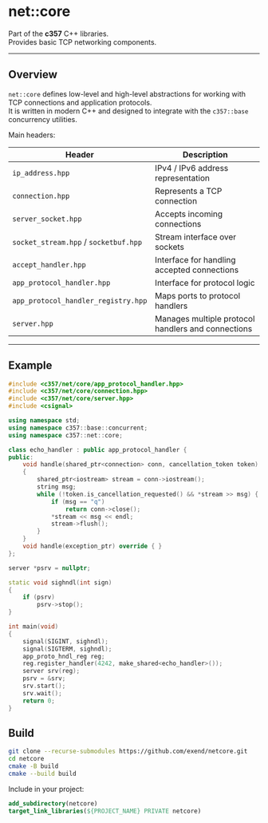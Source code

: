 # net::core

Part of the **c357** C++ libraries.  
Provides basic TCP networking components.

---

## Overview

`net::core` defines low-level and high-level abstractions for working with TCP connections and application protocols.  
It is written in modern C++ and designed to integrate with the `c357::base` concurrency utilities.

Main headers:

| Header | Description |
|--------|--------------|
| `ip_address.hpp` | IPv4 / IPv6 address representation |
| `connection.hpp` | Represents a TCP connection |
| `server_socket.hpp` | Accepts incoming connections |
| `socket_stream.hpp` / `socketbuf.hpp` | Stream interface over sockets |
| `accept_handler.hpp` | Interface for handling accepted connections |
| `app_protocol_handler.hpp` | Interface for protocol logic |
| `app_protocol_handler_registry.hpp` | Maps ports to protocol handlers |
| `server.hpp` | Manages multiple protocol handlers and connections |

---

## Example
```cpp
#include <c357/net/core/app_protocol_handler.hpp>
#include <c357/net/core/connection.hpp>
#include <c357/net/core/server.hpp>
#include <csignal>

using namespace std;
using namespace c357::base::concurrent;
using namespace c357::net::core;

class echo_handler : public app_protocol_handler {
public:
	void handle(shared_ptr<connection> conn, cancellation_token token) override
	{
		shared_ptr<iostream> stream = conn->iostream();
		string msg;
		while (!token.is_cancellation_requested() && *stream >> msg) {
			if (msg == "q")
				return conn->close();
			*stream << msg << endl;
			stream->flush();
		}
	}
	void handle(exception_ptr) override { }
};

server *psrv = nullptr;

static void sighndl(int sign)
{
	if (psrv)
		psrv->stop();
}

int main(void)
{
	signal(SIGINT, sighndl);
	signal(SIGTERM, sighndl);
	app_proto_hndl_reg reg;
	reg.register_handler(4242, make_shared<echo_handler>());
	server srv(reg);
	psrv = &srv;
	srv.start();
	srv.wait();
	return 0;
}
```
## Build
```bash
git clone --recurse-submodules https://github.com/exend/netcore.git
cd netcore
cmake -B build
cmake --build build
```
Include in your project:
```cmake
add_subdirectory(netcore)
target_link_libraries(${PROJECT_NAME} PRIVATE netcore)
```
